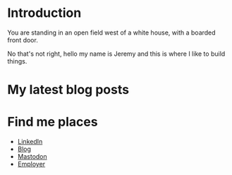 # Introduction
You are standing in an open field west of a white house, with a boarded front door. 

No that's not right, hello my name is Jeremy and this is where I like to build things.

# My latest blog posts
<!-- BLOG-POST-LIST:START -->
<!-- BLOG-POST-LIST:END -->

# Find me places
* [LinkedIn](https://www.linkedin.com/in/jsredmond/)
* [Blog](https://blog.heliobright.io/)
* [Mastodon](https://infosec.exchange/@jredmond)
* [Employer](https://heliobright.io/)
